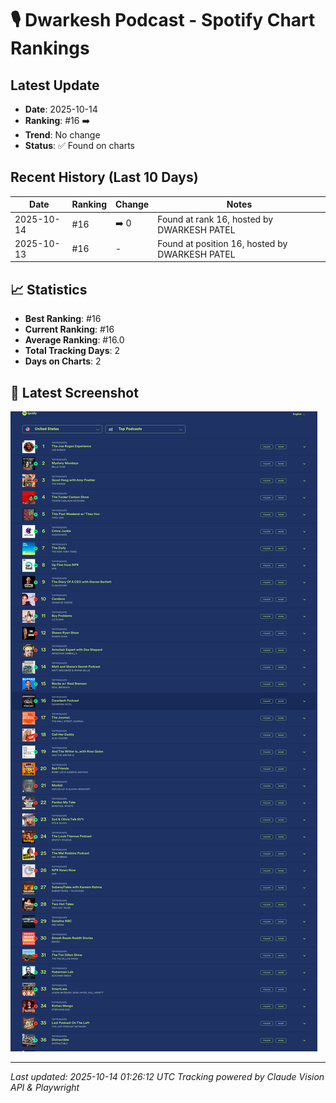 # 🎙️ Dwarkesh Podcast - Spotify Chart Rankings

## Latest Update
- **Date**: 2025-10-14
- **Ranking**: #16 ➡️
- **Trend**: No change
- **Status**: ✅ Found on charts

## Recent History (Last 10 Days)

| Date | Ranking | Change | Notes |
|------|---------|--------|-------|
| 2025-10-14 | #16 | ➡️ 0 | Found at rank 16, hosted by DWARKESH PATEL |
| 2025-10-13 | #16 | - | Found at position 16, hosted by DWARKESH PATEL |

## 📈 Statistics
- **Best Ranking**: #16
- **Current Ranking**: #16
- **Average Ranking**: #16.0
- **Total Tracking Days**: 2
- **Days on Charts**: 2

## 📸 Latest Screenshot
![Latest Chart](screenshots/chart_20251014_012602.png)

---
*Last updated: 2025-10-14 01:26:12 UTC*
*Tracking powered by Claude Vision API & Playwright*
